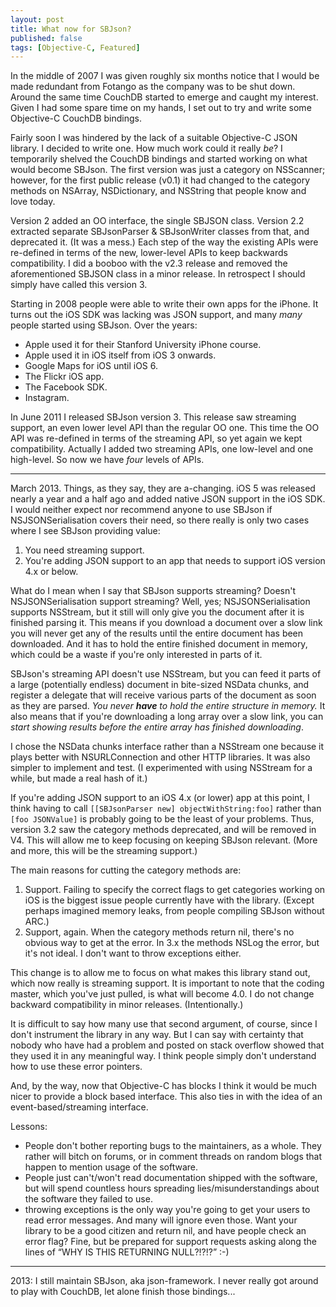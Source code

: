 ```yaml
---
layout: post
title: What now for SBJson?
published: false
tags: [Objective-C, Featured]
---
```


In the middle of 2007 I was given roughly six months notice that I would be made redundant
from Fotango as the company was to be shut down. Around the same time CouchDB started to
emerge and caught my interest. Given I had some spare time on my hands, I set out to try
and write some Objective-C CouchDB bindings.

Fairly soon I was hindered by the lack of a suitable Objective-C JSON library. I decided
to write one. How much work could it really *be*? I temporarily shelved the CouchDB
bindings and started working on what would become SBJson. The first version was just a
category on NSScanner; however, for the first public release (v0.1) it had changed to the
category methods on NSArray, NSDictionary, and NSString that people know and love today.

Version 2 added an OO interface, the single SBJSON class. Version 2.2 extracted separate
SBJsonParser & SBJsonWriter classes from that, and deprecated it. (It was a mess.) Each
step of the way the existing APIs were re-defined in terms of the new, lower-level APIs to
keep backwards compatibility. I did a booboo with the v2.3 release and removed the
aforementioned SBJSON class in a minor release. In retrospect I should simply have called
this version 3.

Starting in 2008 people were able to write their own apps for the iPhone. It turns out the
iOS SDK was lacking was JSON support, and many *many* people started using SBJson. Over
the years:

* Apple used it for their Stanford University iPhone course.
* Apple used it in iOS itself from iOS 3 onwards.
* Google Maps for iOS until iOS 6.
* The Flickr iOS app.
* The Facebook SDK.
* Instagram.

In June 2011 I released SBJson version 3. This release saw streaming support, an even
lower level API than the regular OO one. This time the OO API was re-defined in terms of
the streaming API, so yet again we kept compatibility. Actually I added two streaming
APIs, one low-level and one high-level. So now we have *four* levels of APIs.

------

March 2013. Things, as they say, they are a-changing. iOS 5 was released nearly a year and
a half ago and added native JSON support in the iOS SDK. I would neither expect nor
recommend anyone to use SBJson if NSJSONSerialisation covers their need, so there really
is only two cases where I see SBJson providing value:

1. You need streaming support.
2. You're adding JSON support to an app that needs to support iOS version 4.x or below.

What do I mean when I say that SBJson supports streaming? Doesn't NSJSONSerialisation
support streaming? Well, yes; NSJSONSerialisation supports NSStream, but it still will
only give you the document after it is finished parsing it. This means if you download a
document over a slow link you will never get any of the results until the entire document
has been downloaded. And it has to hold the entire finished document in memory, which
could be a waste if you're only interested in parts of it.

SBJson's streaming API doesn't use NSStream, but you can feed it parts of a large
(potentially endless) document in bite-sized NSData chunks, and register a delegate that
will receive various parts of the document as soon as they are parsed. *You never **have**
to hold the entire structure in memory.* It also means that if you're downloading a long
array over a slow link, you can *start showing results before the entire array has
finished downloading*.

I chose the NSData chunks interface rather than a NSStream one because it plays better
with NSURLConnection and other HTTP libraries. It was also simpler to implement and test.
(I experimented with using NSStream for a while, but made a real hash of it.)

If you're adding JSON support to an iOS 4.x (or lower) app at this point, I think having
to call `[[SBJsonParser new] objectWithString:foo]` rather than `[foo JSONValue]` is
probably going to be the least of your problems. Thus, version 3.2 saw the category
methods deprecated, and will be removed in V4. This will allow me to keep focusing on
keeping SBJson relevant. (More and more, this will be the streaming support.)

The main reasons for cutting the category methods are:

1. Support. Failing to specify the correct flags to get categories working on iOS is the
biggest issue people currently have with the library. (Except perhaps imagined memory
leaks, from people compiling SBJson without ARC.)
2. Support, again. When the category methods return nil, there's no obvious way to get at
the error. In 3.x the methods NSLog the error, but it's not ideal. I don't want to throw
exceptions either.

This change is to allow me to focus on what makes this library stand out, which now really
is streaming support. It is important to note that the coding master, which you've just
pulled, is what will become 4.0. I do not change backward compatibility in minor releases.
(Intentionally.)

It is difficult to say how many use that second argument, of course, since I don't
instrument the library in any way. But I can say with certainty that nobody who have had a
problem and posted on stack overflow showed that they used it in any meaningful way. I
think people simply don't understand how to use these error pointers.

And, by the way, now that Objective-C has blocks I think it would be much nicer to provide
a block based interface. This also ties in with the idea of an event-based/streaming
interface.

Lessons:

- People don't bother reporting bugs to the maintainers, as a whole. They rather will
bitch on forums, or in comment threads on random blogs that happen to mention usage of the
software.
- People just can't/won't read documentation shipped with the software, but will spend
countless hours spreading lies/misunderstandings about the software they failed to use.
- throwing exceptions is the only way you're going to get your users to read error
messages. And many will ignore even those. Want your library to be a good citizen and
return nil, and have people check an error flag? Fine, but be prepared for support
requests asking along the lines of “WHY IS THIS RETURNING NULL?!?!?” :-)


----

2013: I still maintain SBJson, aka json-framework. I never really got around to play with
CouchDB, let alone finish those bindings...

